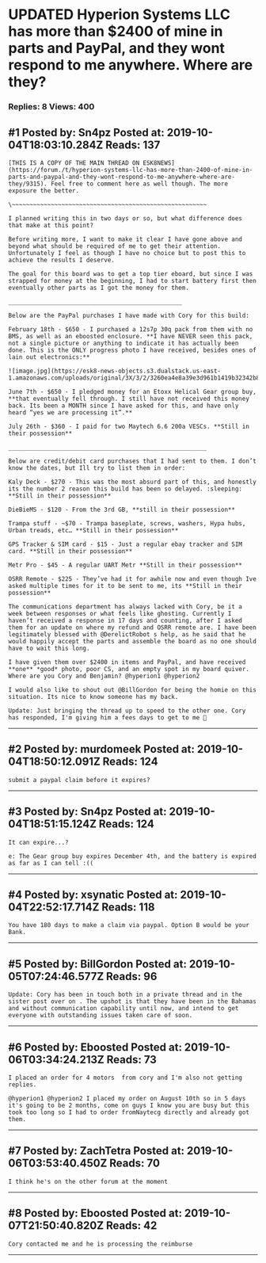 # UPDATED Hyperion Systems LLC has more than $2400 of mine in parts and PayPal, and they wont respond to me anywhere. Where are they?

### Replies: 8 Views: 400

## \#1 Posted by: Sn4pz Posted at: 2019-10-04T18:03:10.284Z Reads: 137

```
[THIS IS A COPY OF THE MAIN THREAD ON ESK8NEWS](https://forum./t/hyperion-systems-llc-has-more-than-2400-of-mine-in-parts-and-paypal-and-they-wont-respond-to-me-anywhere-where-are-they/9315). Feel free to comment here as well though. The more exposure the better.

\~~~~~~~~~~~~~~~~~~~~~~~~~~~~~~~~~~~~~~~~~~~~~~~~~~~~~~~

I planned writing this in two days or so, but what difference does that make at this point?

Before writing more, I want to make it clear I have gone above and beyond what should be required of me to get their attention. Unfortunately I feel as though I have no choice but to post this to achieve the results I deserve.

The goal for this board was to get a top tier eboard, but since I was strapped for money at the beginning, I had to start battery first then eventually other parts as I got the money for them.

_________________________________________________

Below are the PayPal purchases I have made with Cory for this build:

February 18th - $650 - I purchased a 12s7p 30q pack from them with no BMS, as well as an eboosted enclosure. **I have NEVER seen this pack, not a single picture or anything to indicate it has actually been done. This is the ONLY progress photo I have received, besides ones of lain out electronics:**

![image.jpg](https://esk8-news-objects.s3.dualstack.us-east-1.amazonaws.com/uploads/original/3X/3/2/3260ea4e8a39e3d961b1419b32342b8d36a2ed2d.jpeg)

June 7th - $650 - I pledged money for an Etoxx Helical Gear group buy, **that eventually fell through. I still have not received this money back. Its been a MONTH since I have asked for this, and have only heard “yes we are processing it”.**

July 26th - $360 - I paid for two Maytech 6.6 200a VESCs. **Still in their possession**

________________________________________________________

Below are credit/debit card purchases that I had sent to them. I don’t know the dates, but Ill try to list them in order:

Kaly Deck - $270 - This was the most absurd part of this, and honestly its the number 2 reason this build has been so delayed. :sleeping: **Still in their possession**

DieBieMS - $120 - From the 3rd GB, **still in their possession**

Trampa stuff - ~$70 - Trampa baseplate, screws, washers, Hypa hubs, Urban treads, etc… **Still in their possession**

GPS Tracker & SIM card - $15 - Just a regular ebay tracker and SIM card. **Still in their possession**

Metr Pro - $45 - A regular UART Metr **Still in their possession**

OSRR Remote - $225 - They’ve had it for awhile now and even though Ive asked multiple times for it to be sent to me, its **Still in their possession**

The communications department has always lacked with Cory, be it a week between responses or what feels like ghosting. Currently I haven’t received a response in 17 days and counting, after I asked them for an update on where my refund and OSRR remote are. I have been legitimately blessed with @DerelictRobot s help, as he said that he would happily accept the parts and assemble the board as no one should have to wait this long.

I have given them over $2400 in items and PayPal, and have received **one** *good* photo, poor CS, and an empty spot in my board quiver. Where are you Cory and Benjamin? @hyperion1 @hyperion2

I would also like to shout out @BillGordon for being the homie on this situation. Its nice to know someone has my back.

Update: Just bringing the thread up to speed to the other one. Cory has responded, I'm giving him a fees days to get to me 🤔
```

---
## \#2 Posted by: murdomeek Posted at: 2019-10-04T18:50:12.091Z Reads: 124

```
submit a paypal claim before it expires?
```

---
## \#3 Posted by: Sn4pz Posted at: 2019-10-04T18:51:15.124Z Reads: 124

```
It can expire...?

e: The Gear group buy expires December 4th, and the battery is expired as far as I can tell :((
```

---
## \#4 Posted by: xsynatic Posted at: 2019-10-04T22:52:17.714Z Reads: 118

```
You have 180 days to make a claim via paypal. Option B would be your Bank.
```

---
## \#5 Posted by: BillGordon Posted at: 2019-10-05T07:24:46.577Z Reads: 96

```
Update: Cory has been in touch both in a private thread and in the sister post over on . The upshot is that they have been in the Bahamas and without communication capability until now, and intend to get everyone with outstanding issues taken care of soon.
```

---
## \#6 Posted by: Eboosted Posted at: 2019-10-06T03:34:24.213Z Reads: 73

```
I placed an order for 4 motors  from cory and I'm also not getting replies.

@hyperion1 @hyperion2 I placed my order on August 10th so in 5 days it's going to be 2 months, come on guys I know you are busy but this took too long so I had to order fromNaytecg directly and already got them.
```

---
## \#7 Posted by: ZachTetra Posted at: 2019-10-06T03:53:40.450Z Reads: 70

```
I think he's on the other forum at the moment
```

---
## \#8 Posted by: Eboosted Posted at: 2019-10-07T21:50:40.820Z Reads: 42

```
Cory contacted me and he is processing the reimburse
```

---

